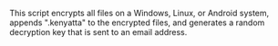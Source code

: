 This script encrypts all files on a Windows, Linux, or Android system, appends ".kenyatta" to the encrypted files, and generates a random decryption key that is sent to an email address.
